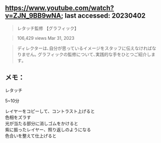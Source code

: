 ## https://www.youtube.com/watch?v=ZJN_9BB9wNA; last accessed: 20230402

> レタッチ監修 【グラフィック】

> 106,429 views Mar 31, 2023 

> ディレクターは､自分が思っているイメージをスタッフに伝えなければなりません｡ グラフィックの監修について､実践的な手をひとつご紹介します｡

## メモ：

レタッチ

5~10分

レイヤーをコピーして、コントラスト上げると<br/>
色相をズラす<br/>
光が当たる部分に消しゴムをかけると<br/>
紫に振ったレイヤー、照り返しのようになる<br/>
色合いを整えて仕上げると
